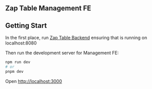 ## Zap Table Management FE

## Getting Start

In the first place, run [Zap Table Backend](https://github.com/andresousadev/zapTable-backend) ensuring that is running on localhost:8080

Then run the development server for Management FE:

```bash
npm run dev
# or
pnpm dev
```

Open [http://localhost:3000](http://localhost:3000)
